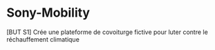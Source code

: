 # Sony-Mobility
[BUT S1] Crée une plateforme de covoiturge fictive pour luter contre le réchauffement climatique
